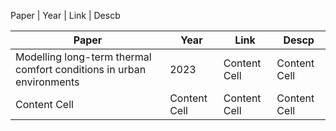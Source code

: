 Paper | Year | Link | Descb 


| Paper  | Year | Link | Descp |
| ------------- | ------------- | ------------- | ------------- |
| Modelling long-term thermal comfort conditions in urban environments  | 2023  | Content Cell  | Content Cell  |
| Content Cell  | Content Cell  | Content Cell  | Content Cell  |
